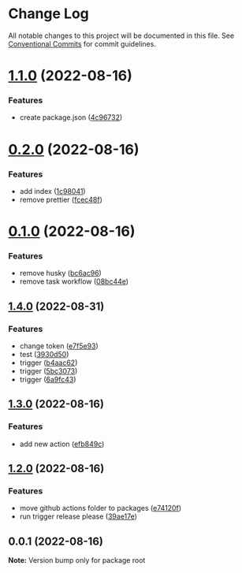 # Change Log

All notable changes to this project will be documented in this file.
See [Conventional Commits](https://conventionalcommits.org) for commit guidelines.

# [1.1.0](https://github.com/onclass-learning/core/compare/v0.2.0...v1.1.0) (2022-08-16)


### Features

* create package.json ([4c96732](https://github.com/onclass-learning/core/commit/4c96732e63e43d03381c808d275be96fe645be59))





# [0.2.0](https://github.com/onclass-learning/core/compare/v0.1.0...v0.2.0) (2022-08-16)


### Features

* add index ([1c98041](https://github.com/onclass-learning/core/commit/1c98041a1bb46d438d0bd49d088a8ef094c071f0))
* remove prettier ([fcec48f](https://github.com/onclass-learning/core/commit/fcec48fa2a98f4ef5653ec170c86f63f4f06fc57))





# [0.1.0](https://github.com/onclass-learning/core/compare/v0.0.1...v0.1.0) (2022-08-16)


### Features

* remove husky ([bc6ac96](https://github.com/onclass-learning/core/commit/bc6ac963303f278207a94931aa774753efe1c866))
* remove task workflow ([08bc44e](https://github.com/onclass-learning/core/commit/08bc44e73c0e91147c46f06e2ee9ef2bfeca7ae9))





## [1.4.0](https://github.com/onclass-learning/core/compare/v1.3.0...v1.4.0) (2022-08-31)


### Features

* change token ([e7f5e93](https://github.com/onclass-learning/core/commit/e7f5e9374b6c203a4cc3af297dd964f531f40307))
* test ([3930d50](https://github.com/onclass-learning/core/commit/3930d5001a131c0e4387696a25b7cbdddf5e3dfa))
* trigger ([b4aac62](https://github.com/onclass-learning/core/commit/b4aac62be0267b62f0b9898b47848659dd54e9aa))
* trigger ([5bc3073](https://github.com/onclass-learning/core/commit/5bc30733f322ee29fd52b588c4f6eb5adcda8e6f))
* trigger ([6a9fc43](https://github.com/onclass-learning/core/commit/6a9fc43bc0b7da53f8b17adfd79d0a9f2181166e))

## [1.3.0](https://github.com/onclass-learning/core/compare/v1.2.0...v1.3.0) (2022-08-16)


### Features

* add new action ([efb849c](https://github.com/onclass-learning/core/commit/efb849c80c9ebcfe3cda693c9715d9b27f0b9c1b))

## [1.2.0](https://github.com/onclass-learning/core/compare/v1.1.0...v1.2.0) (2022-08-16)


### Features

* move github actions folder to packages ([e74120f](https://github.com/onclass-learning/core/commit/e74120f24f5e8b13f3891e6cd7ce67df2e16c12b))
* run trigger release please ([39ae17e](https://github.com/onclass-learning/core/commit/39ae17ea66de5d8a41768174ca8803c004092a34))

## 0.0.1 (2022-08-16)

**Note:** Version bump only for package root
